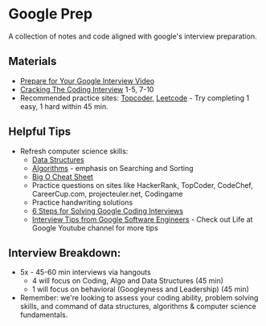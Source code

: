 # Google Prep

A collection of notes and code aligned with google's interview preparation.

## Materials
- [Prepare for Your Google Interview Video](https://www.youtube.com/watch?v=6ZZX9iIgFoo&list=PLllx_3tLoo4c_aR8RKOOnizL5LiUH02YF&index=13&t=0s)
- [Cracking The Coding Interview](https://github.com/yogathanh99/Books/blob/master/Cracking.the.Coding.Interview.6th.Edition.pdf) 1-5, 7-10
- Recommended practice sites: [Topcoder](https://www.topcoder.com/), [Leetcode](https://leetcode.com/) - Try completing 1 easy, 1 hard within 45 min.


## Helpful Tips
- Refresh computer science skills:
  - [Data Structures](http://www.geeksforgeeks.org/data-structures/)
  - [Algorithms](http://www.geeksforgeeks.org/fundamentals-of-algorithms/ ) - emphasis on Searching and Sorting
  - [Big O Cheat Sheet](http://bigocheatsheet.com/)
  - Practice questions on sites like HackerRank, TopCoder, CodeChef, CareerCup.com, projecteuler.net, Codingame
  - Practice handwriting solutions
  - [6 Steps for Solving Google Coding Interviews](https://anthonydmays.com/blog/2017/01/04/interviewing-at-google-heres-6-things-you-absolutely-need-to-do/)
  - [Interview Tips from Google Software Engineers](https://www.youtube.com/watch?v=XOtrOSatBoY) - Check out Life at Google Youtube channel for more tips



## Interview Breakdown:
- 5x - 45-60 min interviews via hangouts
  - 4 will focus on Coding, Algo and Data Structures (45 min)
  - 1 will focus on behavioral (Googleyness and Leadership) (45 min)
- Remember: we're looking to assess your coding ability, problem solving skills, and command of data structures, algorithms & computer science fundamentals.
